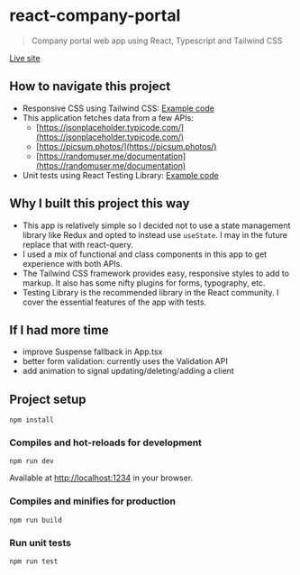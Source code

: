 # react-company-portal

> Company portal web app using React, Typescript and Tailwind CSS

[Live site](http://company-portal.surge.sh)

## How to navigate this project

- Responsive CSS using Tailwind CSS: [Example code](src/style.css)
- This application fetches data from a few APIs:
  - [https://jsonplaceholder.typicode.com/](https://jsonplaceholder.typicode.com/)
  - [https://picsum.photos/](https://picsum.photos/)
  - [https://randomuser.me/documentation](https://randomuser.me/documentation)
- Unit tests using React Testing Library: [Example code](src/__tests__/Clients.test.js)

## Why I built this project this way

- This app is relatively simple so I decided not to use a state management library like Redux and opted to instead use `useState`. I may in the future replace that with react-query.
- I used a mix of functional and class components in this app to get experience with both APIs.
- The Tailwind CSS framework provides easy, responsive styles to add to markup. It also has some nifty plugins for forms, typography, etc.
- Testing Library is the recommended library in the React community. I cover the essential features of the app with tests.

## If I had more time

- improve Suspense fallback in App.tsx
- better form validation: currently uses the Validation API
- add animation to signal updating/deleting/adding a client

## Project setup

```
npm install
```

### Compiles and hot-reloads for development

```
npm run dev
```

Available at [http://localhost:1234](http://localhost:1234) in your browser.

### Compiles and minifies for production

```
npm run build
```

### Run unit tests

```
npm run test
```
